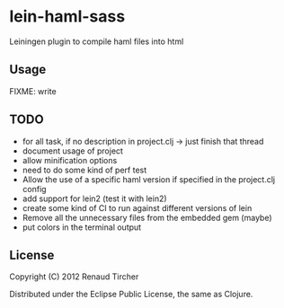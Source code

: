 # lein-haml-sass

Leiningen plugin to compile haml files into html

## Usage

FIXME: write

## TODO

* for all task, if no description in project.clj -> just finish that thread
* document usage of project
* allow minification options
* need to do some kind of perf test
* Allow the use of a specific haml version if specified in the project.clj config
* add support for lein2 (test it with lein2)
* create some kind of CI to run against different versions of lein
* Remove all the unnecessary files from the embedded gem (maybe)
* put colors in the terminal output

## License

Copyright (C) 2012 Renaud Tircher

Distributed under the Eclipse Public License, the same as Clojure.
